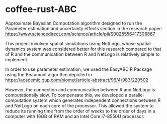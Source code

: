 # coffee-rust-ABC
Approximate Bayesian Computation algorithm designed to run the Parameter estimation and uncertainty effects section in the research paper:
https://www.sciencedirect.com/science/article/pii/S0025556417306867

This project involved spatial simulations using NetLogo, whose spatial dynamics system was considered better for this research compared to that of R and the communication between R and NetLogo is relatively simple to implement.

In order to use parameter estimation, we used the EasyABC R Package using the Beaumont algorithm depicted in https://academic.oup.com/biomet/article-abstract/96/4/983/220502

However, the connection and communication between R and NetLogo is computationally slow. To compensate this, we developed a parallel computation system which generates independent connections between R and NetLogo on each core of the processor.
This allowed the system to reduce its running time from the order of weeks to the order of days in a computer with 16GB of RAM and an Intel Core i7-8550U processor.
